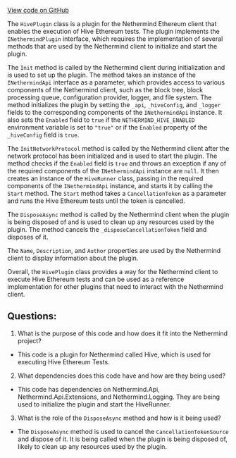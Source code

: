 [View code on GitHub](https://github.com/NethermindEth/nethermind/src/Nethermind/Nethermind.Hive/HivePlugin.cs)

The `HivePlugin` class is a plugin for the Nethermind Ethereum client that enables the execution of Hive Ethereum tests. The plugin implements the `INethermindPlugin` interface, which requires the implementation of several methods that are used by the Nethermind client to initialize and start the plugin.

The `Init` method is called by the Nethermind client during initialization and is used to set up the plugin. The method takes an instance of the `INethermindApi` interface as a parameter, which provides access to various components of the Nethermind client, such as the block tree, block processing queue, configuration provider, logger, and file system. The method initializes the plugin by setting the `_api`, `_hiveConfig`, and `_logger` fields to the corresponding components of the `INethermindApi` instance. It also sets the `Enabled` field to `true` if the `NETHERMIND_HIVE_ENABLED` environment variable is set to `"true"` or if the `Enabled` property of the `_hiveConfig` field is `true`.

The `InitNetworkProtocol` method is called by the Nethermind client after the network protocol has been initialized and is used to start the plugin. The method checks if the `Enabled` field is `true` and throws an exception if any of the required components of the `INethermindApi` instance are `null`. It then creates an instance of the `HiveRunner` class, passing in the required components of the `INethermindApi` instance, and starts it by calling the `Start` method. The `Start` method takes a `CancellationToken` as a parameter and runs the Hive Ethereum tests until the token is cancelled.

The `DisposeAsync` method is called by the Nethermind client when the plugin is being disposed of and is used to clean up any resources used by the plugin. The method cancels the `_disposeCancellationToken` field and disposes of it.

The `Name`, `Description`, and `Author` properties are used by the Nethermind client to display information about the plugin.

Overall, the `HivePlugin` class provides a way for the Nethermind client to execute Hive Ethereum tests and can be used as a reference implementation for other plugins that need to interact with the Nethermind client.
## Questions: 
 1. What is the purpose of this code and how does it fit into the Nethermind project?
- This code is a plugin for Nethermind called Hive, which is used for executing Hive Ethereum Tests.
2. What dependencies does this code have and how are they being used?
- This code has dependencies on Nethermind.Api, Nethermind.Api.Extensions, and Nethermind.Logging. They are being used to initialize the plugin and start the HiveRunner.
3. What is the role of the `DisposeAsync` method and how is it being used?
- The `DisposeAsync` method is used to cancel the `CancellationTokenSource` and dispose of it. It is being called when the plugin is being disposed of, likely to clean up any resources used by the plugin.
